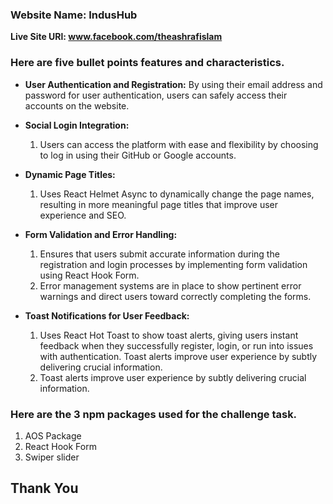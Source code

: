 ### Website Name: IndusHub

 **Live Site URl: www.facebook.com/theashrafislam**

### **Here are five bullet points features and characteristics.**

* **User Authentication and Registration:** By using their email address and password for user authentication, users can safely access their accounts on the website.

* **Social Login Integration:**
   1. Users can access the platform with ease and flexibility by choosing to log in using their GitHub or Google accounts.

* **Dynamic Page Titles:**
   1. Uses React Helmet Async to dynamically change the page names, resulting in more meaningful page titles that improve user experience and SEO.

* **Form Validation and Error Handling:**
   1. Ensures that users submit accurate information during the registration and login processes by implementing form validation using React Hook Form.
   2. Error management systems are in place to show pertinent error warnings and direct users toward correctly completing the forms.

* **Toast Notifications for User Feedback:**
   1. Uses React Hot Toast to show toast alerts, giving users instant feedback when they successfully register, login, or run into issues with authentication. Toast alerts improve user experience by subtly delivering crucial information.
   2. Toast alerts improve user experience by subtly delivering crucial information.

### Here are the 3 npm packages used for the challenge task.

1. AOS Package
2. React Hook Form
3. Swiper slider


## Thank You